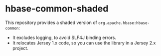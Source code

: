 # hbase-common-shaded

This repository provides a shaded version of `org.apache.hbase:hbase-common`:
 
 - It excludes logging, to avoid SLF4J binding errors. 
 - It relocates Jersey 1.x code, so you can use the library in a Jersey 2.x project.